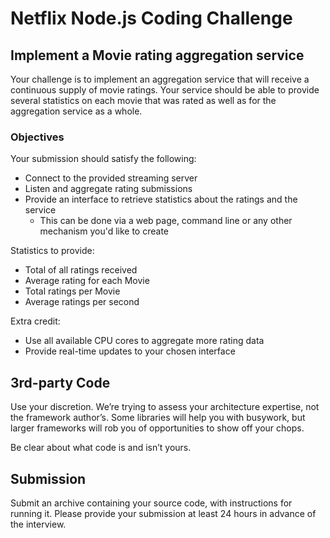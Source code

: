 # Netflix Node.js Coding Challenge

## Implement a Movie rating aggregation service
Your challenge is to implement an aggregation service that will receive a continuous supply of 
movie ratings. Your service should be able to provide several statistics on each movie that was 
rated as well as for the aggregation service as a whole.
 
### Objectives
Your submission should satisfy the following:

* Connect to the provided streaming server
* Listen and aggregate rating submissions
* Provide an interface to retrieve statistics about the ratings and the service
    * This can be done via a web page, command line or any other mechanism you'd like to create

Statistics to provide:

* Total of all ratings received
* Average rating for each Movie
* Total ratings per Movie
* Average ratings per second

Extra credit:

* Use all available CPU cores to aggregate more rating data
* Provide real-time updates to your chosen interface

## 3rd-party Code
   
Use your discretion. We’re trying to assess your architecture expertise, not the framework 
author’s. Some libraries will help you with busywork, but larger frameworks will rob you of 
opportunities to show off your chops.

Be clear about what code is and isn’t yours.

## Submission
  
Submit an archive containing your source code, with instructions for running it. Please 
provide your submission at least 24 hours in advance of the interview.
